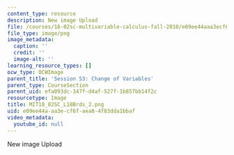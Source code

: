 ```yaml
---
content_type: resource
description: New image Upload
file: /courses/18-02sc-multivariable-calculus-fall-2010/e09ee44aaa3ecf6faea84f83dda1bbaf_MIT18_02SC_L18Brds_2.png
file_type: image/png
image_metadata:
  caption: ''
  credit: ''
  image-alt: ''
learning_resource_types: []
ocw_type: OCWImage
parent_title: 'Session 53: Change of Variables'
parent_type: CourseSection
parent_uid: efa093dc-347f-d4af-527f-1b857bb14f2c
resourcetype: Image
title: MIT18_02SC_L18Brds_2.png
uid: e09ee44a-aa3e-cf6f-aea8-4f83dda1bbaf
video_metadata:
  youtube_id: null
---
```

New image Upload

